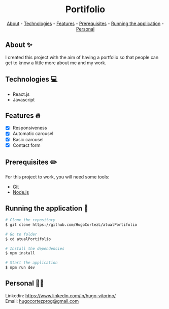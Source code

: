 <h1 align="center"> Portifolio</h1>

<p align="center">
    <a href="#about">About</a>
    - <a href="#technologies">Technologies</a>
    - <a href="#Features">Features</a>
    - <a href="#pre">Prerequisites</a>
    - <a href="#running">Running the application</a>
    - <a href="#personal">Personal</a>
</p>
 
<h2 id="about">About ✨</h2>
 
I created this project with the aim of having a portfolio so that people can get to know a little more about me and my work.
 
<h2 id="technologies">Technologies 💻</h2>
 
- React.js
- Javascript
 
<h2 id="Features">Features 🔥</h2>

* [X] Responsiveness
* [X] Automatic carousel
* [X] Basic carousel
* [X] Contact form

<h2 id="pre">Prerequisites ✏️</h2>
 
For this project to work, you will need some tools:

* [Git](https://git-scm.com/downloads)
* [Node.js](https://nodejs.org/en/download/)
 
<h2 id="running">Running the application 🎲</h2>
 
```bash
# Clone the repository
$ git clone https://github.com/HugoCortezL/atualPortifolio
 
# Go to folder
$ cd atualPortifolio
 
# Install the dependencies
$ npm install
 
# Start the application
$ npm run dev
```
 
<h2 id="personal">Personal 🙋‍♂️</h2>
 
Linkedin: https://www.linkedin.com/in/hugo-vitorino/
</br>
Email: hugocortezprog@gmail.com
